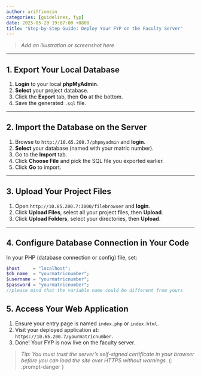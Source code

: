 ```yaml
---
author: ariffinmzin
categories: [guidelines, fyp]
date: 2025-05-20 19:07:00 +0800
title: "Step-by-Step Guide: Deploy Your FYP on the Faculty Server"
---
```




> _Add an illustration or screenshot here_

---

## 1. Export Your Local Database

1. **Login** to your local **phpMyAdmin**.  
2. **Select** your project database.  
3. Click the **Export** tab, then **Go** at the bottom.  
4. Save the generated `.sql` file.

---

## 2. Import the Database on the Server

1. Browse to `http://10.65.200.7/phpmyadmin` and **login**.  
2. **Select** your database (named with your matric number).  
3. Go to the **Import** tab.  
4. Click **Choose File** and pick the SQL file you exported earlier.  
5. Click **Go** to import.

---

## 3. Upload Your Project Files

1. Open `http://10.65.200.7:3000/filebrowser` and **login**.  
2. Click **Upload Files**, select all your project files, then **Upload**.  
3. Click **Upload Folders**, select your directories, then **Upload**.

---

## 4. Configure Database Connection in Your Code

In your PHP (database connection or config) file, set:

```php
$host     = "localhost";
$db_name  = "yourmatricnumber";
$username = "yourmatricnumber";
$password = "yourmatricnumber";
//please mind that the variable name could be different from yours
```

## 5. Access Your Web Application

1. Ensure your entry page is named `index.php` or `index.html`.
2. Visit your deployed application at: `https://10.65.200.7/yourmatricnumber`.
3. Done! Your FYP is now live on the faculty server.


> _Tip: You must trust the server’s self-signed certificate in your browser before you can load the site over HTTPS without warnings._
{: .prompt-danger }

